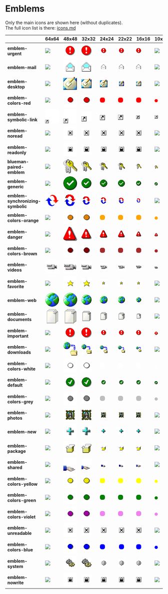# Emblems
Only the main icons are shown here (without duplicates).<br>The full icon list is there: [icons.md](icons.md)

| |**64x64**|**48x48**|**32x32**|**24x24**|**22x22**|**16x16**|**10x10**|
|-|-|-|-|-|-|-|-|
|**emblem-urgent**|![](64/emblem-urgent.png)|![](48/emblem-urgent.png)|![](32/emblem-urgent.png)|![](24/emblem-urgent.png)|![](22/emblem-urgent.png)|![](16/emblem-urgent.png)|![](10/emblem-urgent.png)|
|**emblem-mail**|![](64/emblem-mail.png)|![](48/emblem-mail.png)|![](32/emblem-mail.png)|![](24/emblem-mail.png)|![](22/emblem-mail.png)|![](16/emblem-mail.png)|![](10/emblem-mail.png)|
|**emblem-desktop**|![](64/emblem-desktop.png)|![](48/emblem-desktop.png)|![](32/emblem-desktop.png)|![](24/emblem-desktop.png)|![](22/emblem-desktop.png)|![](16/emblem-desktop.png)|![](10/emblem-desktop.png)|
|**emblem-colors-red**|![](64/emblem-colors-red.png)|![](48/emblem-colors-red.png)|![](32/emblem-colors-red.png)|![](24/emblem-colors-red.png)|![](22/emblem-colors-red.png)|![](16/emblem-colors-red.png)|![](10/emblem-colors-red.png)|
|**emblem-symbolic-link**|![](64/emblem-symbolic-link.png)|![](48/emblem-symbolic-link.png)|![](32/emblem-symbolic-link.png)|![](24/emblem-symbolic-link.png)|![](22/emblem-symbolic-link.png)|![](16/emblem-symbolic-link.png)|![](10/emblem-symbolic-link.png)|
|**emblem-noread**|![](64/emblem-noread.png)|![](48/emblem-noread.png)|![](32/emblem-noread.png)|![](24/emblem-noread.png)|![](22/emblem-noread.png)|![](16/emblem-noread.png)|![](10/emblem-noread.png)|
|**emblem-readonly**|![](64/emblem-readonly.png)|![](48/emblem-readonly.png)|![](32/emblem-readonly.png)|![](24/emblem-readonly.png)|![](22/emblem-readonly.png)|![](16/emblem-readonly.png)|![](10/emblem-readonly.png)|
|**blueman-paired-emblem**|![](64/blueman-paired-emblem.png)|![](48/blueman-paired-emblem.png)|![](32/blueman-paired-emblem.png)|![](24/blueman-paired-emblem.png)|![](22/blueman-paired-emblem.png)|![](16/blueman-paired-emblem.png)|![](10/blueman-paired-emblem.png)|
|**emblem-generic**|![](64/emblem-generic.png)|![](48/emblem-generic.png)|![](32/emblem-generic.png)|![](24/emblem-generic.png)|![](22/emblem-generic.png)|![](16/emblem-generic.png)|![](10/emblem-generic.png)|
|**emblem-synchronizing-symbolic**|![](64/emblem-synchronizing-symbolic.png)|![](48/emblem-synchronizing-symbolic.png)|![](32/emblem-synchronizing-symbolic.png)|![](24/emblem-synchronizing-symbolic.png)|![](22/emblem-synchronizing-symbolic.png)|![](16/emblem-synchronizing-symbolic.png)|![](10/emblem-synchronizing-symbolic.png)|
|**emblem-colors-orange**|![](64/emblem-colors-orange.png)|![](48/emblem-colors-orange.png)|![](32/emblem-colors-orange.png)|![](24/emblem-colors-orange.png)|![](22/emblem-colors-orange.png)|![](16/emblem-colors-orange.png)|![](10/emblem-colors-orange.png)|
|**emblem-danger**|![](64/emblem-danger.png)|![](48/emblem-danger.png)|![](32/emblem-danger.png)|![](24/emblem-danger.png)|![](22/emblem-danger.png)|![](16/emblem-danger.png)|![](10/emblem-danger.png)|
|**emblem-colors-brown**|![](64/emblem-colors-brown.png)|![](48/emblem-colors-brown.png)|![](32/emblem-colors-brown.png)|![](24/emblem-colors-brown.png)|![](22/emblem-colors-brown.png)|![](16/emblem-colors-brown.png)|![](10/emblem-colors-brown.png)|
|**emblem-videos**|![](64/emblem-videos.png)|![](48/emblem-videos.png)|![](32/emblem-videos.png)|![](24/emblem-videos.png)|![](22/emblem-videos.png)|![](16/emblem-videos.png)|![](10/emblem-videos.png)|
|**emblem-favorite**|![](64/emblem-favorite.png)|![](48/emblem-favorite.png)|![](32/emblem-favorite.png)|![](24/emblem-favorite.png)|![](22/emblem-favorite.png)|![](16/emblem-favorite.png)|![](10/emblem-favorite.png)|
|**emblem-web**|![](64/emblem-web.png)|![](48/emblem-web.png)|![](32/emblem-web.png)|![](24/emblem-web.png)|![](22/emblem-web.png)|![](16/emblem-web.png)|![](10/emblem-web.png)|
|**emblem-documents**|![](64/emblem-documents.png)|![](48/emblem-documents.png)|![](32/emblem-documents.png)|![](24/emblem-documents.png)|![](22/emblem-documents.png)|![](16/emblem-documents.png)|![](10/emblem-documents.png)|
|**emblem-important**|![](64/emblem-important.png)|![](48/emblem-important.png)|![](32/emblem-important.png)|![](24/emblem-important.png)|![](22/emblem-important.png)|![](16/emblem-important.png)|![](10/emblem-important.png)|
|**emblem-downloads**|![](64/emblem-downloads.png)|![](48/emblem-downloads.png)|![](32/emblem-downloads.png)|![](24/emblem-downloads.png)|![](22/emblem-downloads.png)|![](16/emblem-downloads.png)|![](10/emblem-downloads.png)|
|**emblem-colors-white**|![](64/emblem-colors-white.png)|![](48/emblem-colors-white.png)|![](32/emblem-colors-white.png)|![](24/emblem-colors-white.png)|![](22/emblem-colors-white.png)|![](16/emblem-colors-white.png)|![](10/emblem-colors-white.png)|
|**emblem-default**|![](64/emblem-default.png)|![](48/emblem-default.png)|![](32/emblem-default.png)|![](24/emblem-default.png)|![](22/emblem-default.png)|![](16/emblem-default.png)|![](10/emblem-default.png)|
|**emblem-colors-grey**|![](64/emblem-colors-grey.png)|![](48/emblem-colors-grey.png)|![](32/emblem-colors-grey.png)|![](24/emblem-colors-grey.png)|![](22/emblem-colors-grey.png)|![](16/emblem-colors-grey.png)|![](10/emblem-colors-grey.png)|
|**emblem-photos**|![](64/emblem-photos.png)|![](48/emblem-photos.png)|![](32/emblem-photos.png)|![](24/emblem-photos.png)|![](22/emblem-photos.png)|![](16/emblem-photos.png)|![](10/emblem-photos.png)|
|**emblem-new**|![](64/emblem-new.png)|![](48/emblem-new.png)|![](32/emblem-new.png)|![](24/emblem-new.png)|![](22/emblem-new.png)|![](16/emblem-new.png)|![](10/emblem-new.png)|
|**emblem-package**|![](64/emblem-package.png)|![](48/emblem-package.png)|![](32/emblem-package.png)|![](24/emblem-package.png)|![](22/emblem-package.png)|![](16/emblem-package.png)|![](10/emblem-package.png)|
|**emblem-shared**|![](64/emblem-shared.png)|![](48/emblem-shared.png)|![](32/emblem-shared.png)|![](24/emblem-shared.png)|![](22/emblem-shared.png)|![](16/emblem-shared.png)|![](10/emblem-shared.png)|
|**emblem-colors-yellow**|![](64/emblem-colors-yellow.png)|![](48/emblem-colors-yellow.png)|![](32/emblem-colors-yellow.png)|![](24/emblem-colors-yellow.png)|![](22/emblem-colors-yellow.png)|![](16/emblem-colors-yellow.png)|![](10/emblem-colors-yellow.png)|
|**emblem-colors-green**|![](64/emblem-colors-green.png)|![](48/emblem-colors-green.png)|![](32/emblem-colors-green.png)|![](24/emblem-colors-green.png)|![](22/emblem-colors-green.png)|![](16/emblem-colors-green.png)|![](10/emblem-colors-green.png)|
|**emblem-colors-violet**|![](64/emblem-colors-violet.png)|![](48/emblem-colors-violet.png)|![](32/emblem-colors-violet.png)|![](24/emblem-colors-violet.png)|![](22/emblem-colors-violet.png)|![](16/emblem-colors-violet.png)|![](10/emblem-colors-violet.png)|
|**emblem-unreadable**|![](64/emblem-unreadable.png)|![](48/emblem-unreadable.png)|![](32/emblem-unreadable.png)|![](24/emblem-unreadable.png)|![](22/emblem-unreadable.png)|![](16/emblem-unreadable.png)|![](10/emblem-unreadable.png)|
|**emblem-colors-blue**|![](64/emblem-colors-blue.png)|![](48/emblem-colors-blue.png)|![](32/emblem-colors-blue.png)|![](24/emblem-colors-blue.png)|![](22/emblem-colors-blue.png)|![](16/emblem-colors-blue.png)|![](10/emblem-colors-blue.png)|
|**emblem-system**|![](64/emblem-system.png)|![](48/emblem-system.png)|![](32/emblem-system.png)|![](24/emblem-system.png)|![](22/emblem-system.png)|![](16/emblem-system.png)|![](10/emblem-system.png)|
|**emblem-nowrite**|![](64/emblem-nowrite.png)|![](48/emblem-nowrite.png)|![](32/emblem-nowrite.png)|![](24/emblem-nowrite.png)|![](22/emblem-nowrite.png)|![](16/emblem-nowrite.png)|![](10/emblem-nowrite.png)|
